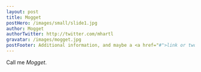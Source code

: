 ```yaml
---
layout: post
title: Mogget
postHero: /images/small/slide1.jpg
author: Mogget
authorTwitter: http://twitter.com/mhartl
gravatar: /images/mogget.jpg
postFooter: Additional information, and maybe a <a href="#">link or two</a>
---
```


Call me *Mogget*.
